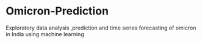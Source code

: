 # Omicron-Prediction
Exploratory data analysis ,prediction and time series forecasting of omicron in India using machine learning
